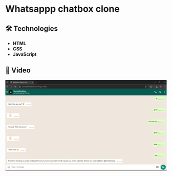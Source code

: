 # Whatsappp chatbox clone

## 🛠️ Technologies

- **HTML**
- **CSS**
- **JavaScript**


## 🎥 Video

![screenshot](whatsapp.png)


